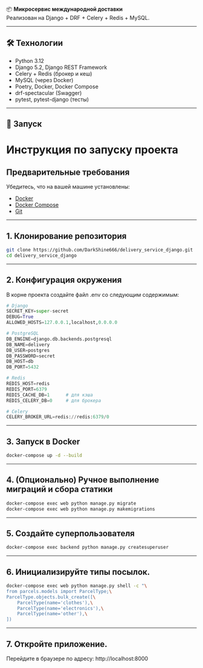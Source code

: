 
📦 **Микросервис международной доставки**  
Реализован на Django + DRF + Celery + Redis + MySQL.

---

## 🛠 Технологии

- Python 3.12
- Django 5.2, Django REST Framework
- Celery + Redis (брокер и кеш)
- MySQL (через Docker)
- Poetry, Docker, Docker Compose
- drf-spectacular (Swagger)
- pytest, pytest-django (тесты)

---

## 🚀 Запуск
# Инструкция по запуску проекта

## Предварительные требования

Убедитесь, что на вашей машине установлены:

- [Docker](https://www.docker.com/)  
- [Docker Compose](https://docs.docker.com/compose/)  
- [Git](https://git-scm.com/)  

---

## 1. Клонирование репозитория

```bash
git clone https://github.com/DarkShine666/delivery_service_django.git
cd delivery_service_django
```

---

## 2. Конфигурация окружения
В корне проекта создайте файл .env со следующим содержимым:

```python
# Django
SECRET_KEY=super-secret
DEBUG=True
ALLOWED_HOSTS=127.0.0.1,localhost,0.0.0.0

# PostgreSQL
DB_ENGINE=django.db.backends.postgresql
DB_NAME=delivery
DB_USER=postgres
DB_PASSWORD=secret
DB_HOST=db
DB_PORT=5432

# Redis
REDIS_HOST=redis
REDIS_PORT=6379
REDIS_CACHE_DB=1      # для кэша
REDIS_CELERY_DB=0     # для брокера

# Celery
CELERY_BROKER_URL=redis://redis:6379/0
```

---

## 3. Запуск в Docker
```bash
docker-compose up -d --build
```

---

## 4. (Опционально) Ручное выполнение миграций и сбора статики

```bash
docker-compose exec web python manage.py migrate
docker-compose exec web python manage.py makemigrations

```

---

## 5. Создайте суперпользователя

```bash
docker-compose exec backend python manage.py createsuperuser
```

---

## 6. Инициализируйте типы посылок.

```bash
docker-compose exec web python manage.py shell -c "\
from parcels.models import ParcelType;\
ParcelType.objects.bulk_create([\
    ParcelType(name='clothes'),\
    ParcelType(name='electronics'),\
    ParcelType(name='other'),\
])
```

---

## 7. Откройте приложение.

Перейдите в браузере по адресу:
http://localhost:8000
